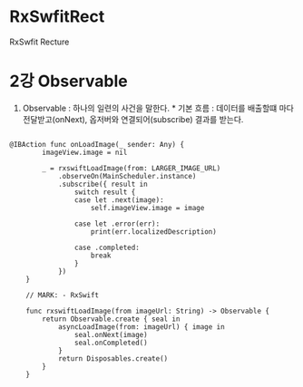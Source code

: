 # RxSwfitRect
RxSwfit Recture

2강 Observable
===========
1. Observable : 하나의 일련의 사건을 말한다. 
        * 기본 흐름 : 데이터를 배출할떄 마다 전달받고(onNext), 옵저버와 연결되어(subscribe) 결과를 받는다.

<pre><code>
@IBAction func onLoadImage(_ sender: Any) {
        imageView.image = nil

        _ = rxswiftLoadImage(from: LARGER_IMAGE_URL)
            .observeOn(MainScheduler.instance)
            .subscribe({ result in
                switch result {
                case let .next(image):
                    self.imageView.image = image

                case let .error(err):
                    print(err.localizedDescription)

                case .completed:
                    break
                }
            })
    }

    // MARK: - RxSwift

    func rxswiftLoadImage(from imageUrl: String) -> Observable<UIImage?> {
        return Observable.create { seal in
            asyncLoadImage(from: imageUrl) { image in
                seal.onNext(image)
                seal.onCompleted()
            }
            return Disposables.create()
        }
    }
</pre></code>
